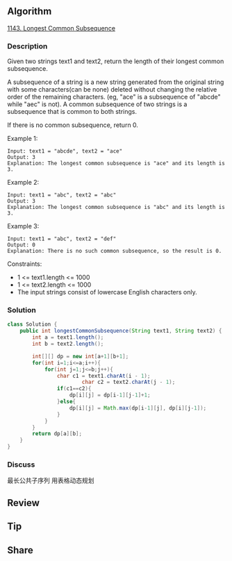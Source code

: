 ## Algorithm

[1143. Longest Common Subsequence](https://leetcode.com/problems/longest-common-subsequence/)

### Description

Given two strings text1 and text2, return the length of their longest common subsequence.

A subsequence of a string is a new string generated from the original string with some characters(can be none) deleted without changing the relative order of the remaining characters. (eg, "ace" is a subsequence of "abcde" while "aec" is not). A common subsequence of two strings is a subsequence that is common to both strings.


If there is no common subsequence, return 0.


Example 1:

```
Input: text1 = "abcde", text2 = "ace"
Output: 3  
Explanation: The longest common subsequence is "ace" and its length is 3.
```


Example 2:

```
Input: text1 = "abc", text2 = "abc"
Output: 3
Explanation: The longest common subsequence is "abc" and its length is 3.
```


Example 3:

```
Input: text1 = "abc", text2 = "def"
Output: 0
Explanation: There is no such common subsequence, so the result is 0.
```

Constraints:

- 1 <= text1.length <= 1000
- 1 <= text2.length <= 1000
- The input strings consist of lowercase English characters only.

### Solution

```java
class Solution {
    public int longestCommonSubsequence(String text1, String text2) {
        int a = text1.length();
        int b = text2.length();

        int[][] dp = new int[a+1][b+1];
        for(int i=1;i<=a;i++){
            for(int j=1;j<=b;j++){
                char c1 = text1.charAt(i - 1);
				        char c2 = text2.charAt(j - 1);
                if(c1==c2){
                    dp[i][j] = dp[i-1][j-1]+1;
                }else{
                    dp[i][j] = Math.max(dp[i-1][j], dp[i][j-1]);
                }
            }
        }
        return dp[a][b];
    }
}
```

### Discuss

最长公共子序列 用表格动态规划

## Review


## Tip


## Share
